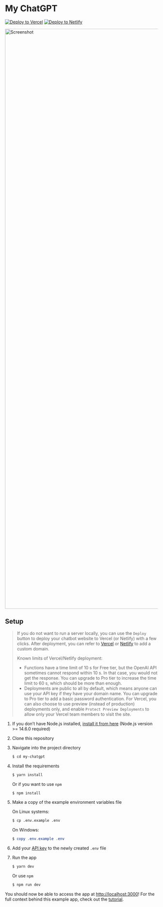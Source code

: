 # My ChatGPT 

[![Deploy to Vercel](https://vercel.com/button)](https://vercel.com/new/clone?repository-url=https%3A%2F%2Fgithub.com%2Flucifer1004%2Fmy-chatgpt&env=OPENAI_API_KEY&envDescription=You%20need%20to%20generate%20an%20OpenAI%20API%20key%20to%20use%20this%20project&envLink=https%3A%2F%2Fplatform.openai.com%2Faccount%2Fapi-keys&project-name=my-chatgpt&repository-name=my-chatgpt&skippable-integrations=1) [![Deploy to Netlify](https://www.netlify.com/img/deploy/button.svg)](https://app.netlify.com/start/deploy?repository=https://github.com/lucifer1004/my-chatgpt)

<img width="1906" alt="Screenshot" src="https://user-images.githubusercontent.com/13583761/222665780-802f8579-5958-47c2-b138-9ec2bf9c07ea.png">

## Setup

> If you do not want to run a server locally, you can use the `Deploy` button to deploy your chatbot website to Vercel (or Netlify) with a few clicks. After deployment, you can refer to [Vercel](https://vercel.com/docs/concepts/projects/domains/add-a-domain) or [Netlify](https://docs.netlify.com/domains-https/custom-domains/) to add a custom domain.
>
> Known limits of Vercel/Netlify deployment:
>
> - Functions have a time limit of 10 s for Free tier, but the OpenAI API sometimes cannot respond within 10 s. In that case, you would not get the response. You can upgrade to Pro tier to increase the time limit to 60 s, which should be more than enough.
> - Deployments are public to all by default, which means anyone can use your API key if they have your domain name. You can upgrade to Pro tier to add a basic password authentication. For Vercel, you can also choose to use preview (instead of production) deployments only, and enable `Protect Preview Deployments` to allow only your Vercel team members to visit the site.

1. If you don’t have Node.js installed, [install it from here](https://nodejs.org/en/) (Node.js version >= 14.6.0 required)

2. Clone this repository

3. Navigate into the project directory

   ```bash
   $ cd my-chatgpt
   ```

4. Install the requirements

   ```bash
   $ yarn install
   ```
   
   Or if you want to use `npm`
   
   ```bash
   $ npm install
   ```

5. Make a copy of the example environment variables file

   On Linux systems: 
   ```bash
   $ cp .env.example .env
   ```
   On Windows:
   ```powershell
   $ copy .env.example .env
   ```
6. Add your [API key](https://beta.openai.com/account/api-keys) to the newly created `.env` file

7. Run the app

   ```bash
   $ yarn dev
   ```
   
   Or use `npm`
   
   ```bash
   $ npm run dev
   ```

You should now be able to access the app at [http://localhost:3000](http://localhost:3000)! For the full context behind this example app, check out the [tutorial](https://beta.openai.com/docs/quickstart).
